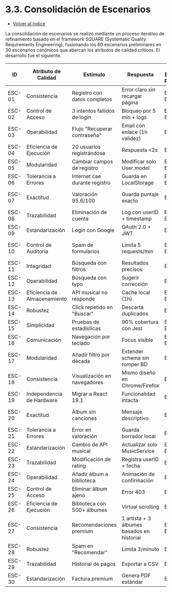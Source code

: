 # 3.3. Consolidación de Escenarios
- [Volver al índice](/3/3.md)

La consolidación de escenarios se realizó mediante un proceso iterativo de refinamiento basado en el framework SQUARE (Systematic Quality Requirements Engineering), fusionando los 60 escenarios preliminares en 30 escenarios canónicos que abarcan los atributos de calidad críticos. El desarrollo fue el siguiente.

| ID      | Atributo de Calidad       | Estímulo                              | Respuesta                                      | ID Escenario Preliminar | Sustento                     | Comentarios                     |
|---------|---------------------------|---------------------------------------|-----------------------------------------------|-------------------------|------------------------------|---------------------------------|
| ESC-01  | Consistencia              | Registro con datos completos          | Error claro sin recargar página               | ESCP-01, ESCP-07        | Validación en frontend/backend | Core del sistema               |
| ESC-02  | Control de Acceso         | 3 intentos fallidos de login          | Bloqueo por 5 min + logs                     | ESCP-02, ESCP-13        | OWASP Top 10                 | Registrar IP y timestamp       |
| ESC-03  | Operabilidad              | Flujo "Recuperar contraseña"          | Email con enlace (1h validez)                | ESCP-03                 | UX crítica                   | SMTP universitario para pruebas |
| ESC-04  | Eficiencia de Ejecución   | 20 usuarios registrándose             | Respuesta <2s                                | ESCP-04                 | Transacciones SQLite         | Pool de conexiones             |
| ESC-05  | Modularidad               | Cambiar campos de registro            | Modificar solo User.model                    | ESCP-05, ESCP-18        | Arquitectura flexible        | Centralizado en 1 archivo      |
| ESC-06  | Tolerancia a Errores      | Internet cae durante registro         | Guarda en LocalStorage                       | ESCP-06, ESCP-36        | Resiliencia offline          | Sincroniza al reconectar       |
| ESC-07  | Exactitud                 | Valoración 95.6/100                   | Guarda puntaje exacto                        | ESCP-35                 | Precisión en ratings         | Tipo DECIMAL(5,2) en BD        |
| ESC-08  | Trazabilidad              | Eliminación de cuenta                 | Log con userID + timestamp                   | ESCP-08, ESCP-37        | Cumplimiento legal           | Tabla auditoría                |
| ESC-09  | Estandarización           | Login con Google                      | OAuth 2.0 + JWT                             | ESCP-09                 | Interoperabilidad            | Librería Passport.js           |
| ESC-10  | Control de Auditoría      | Spam de formularios                   | Limita 5 requests/min                        | ESCP-10, ESCP-48        | Prevención de ataques        | Middleware de rate-limiting    |
| ESC-11  | Integridad                | Búsqueda con filtros                  | Resultados precisos                          | ESCP-21                 | Validación backend           | Índices FULLTEXT               |
| ESC-12  | Operabilidad              | Búsqueda con typo                     | Sugerir corrección                           | ESCP-22                 | Mejora UX                    | Algoritmo Levenshtein          |
| ESC-13  | Eficiencia de Almacenamiento | API musical no responde           | Cache local (1h)                             | ESCP-26, ESCP-46        | Resiliencia                  | Redis o localStorage           |
| ESC-14  | Robustez                  | Click repetido en "Buscar"            | Descarta duplicados                          | ESCP-28                 | Optimización                 | Debounce 300ms                 |
| ESC-15  | Simplicidad               | Pruebas de estadísticas              | 90% cobertura con Jest                       | ESCP-16, ESCP-39        | Calidad                      | Mockear API con MSW            |
| ESC-16  | Comunicación              | Navegación por teclado               | Focus visible                                | ESCP-17, ESCP-40        | Accesibilidad                | ARIA + tabindex                |
| ESC-17  | Modularidad               | Añadir filtro por década             | Extender schema sin romper BD                | ESCP-29                 | Evolución                    | Migraciones SQL                |
| ESC-18  | Consistencia              | Visualización en navegadores         | Mismo diseño en Chrome/Firefox               | ESCP-19                 | Cross-browser                | Testing con BrowserStack       |
| ESC-19  | Independencia de Hardware | Migrar a React 19.1                    | Funcionalidad intacta                        | ESCP-20                 | Portabilidad                 | Polyfills para compatibilidad  |
| ESC-20  | Exactitud                 | Álbum sin canciones                  | Mensaje descriptivo                          | ESCP-25                 | Validación de datos          | JOIN con tabla canciones       |
| ESC-21  | Tolerancia a Errores      | Error en valoración                  | Guarda borrador local                        | ESCP-36                 | Resiliencia                  | Cola de sincronización         |
| ESC-22  | Estandarización           | Cambio de API musical               | Actualizar solo MusicService                 | ESCP-27, ESCP-47        | Patrón Adapter               | Mock para pruebas              |
| ESC-23  | Trazabilidad              | Modificación de rating               | Registra userID + fecha                      | ESCP-37                 | Auditoría                    | Trigger en BD                  |
| ESC-24  | Operabilidad              | Añadir álbum a biblioteca           | Animación de confirmación                    | ESCP-32                 | Feedback visual              | CSS transitions                |
| ESC-25  | Control de Acceso         | Eliminar álbum ajeno                | Error 403                                    | ESCP-33                 | Seguridad                    | Middleware de permisos         |
| ESC-26  | Eficiencia de Ejecución   | Biblioteca con 500+ álbumes         | Virtual scrolling                            | ESCP-34                 | Rendimiento                  | react-window                   |
| ESC-27  | Consistencia              | Recomendaciones premium              | 1 artista + 3 álbumes basados en historial   | ESCP-41, ESCP-45        | ML básico                    | Modelo por género + rating     |
| ESC-28  | Robustez                  | Spam en "Recomendar"                | Limita 3/minuto                              | ESCP-48                 | Prevención                   | Rate limiting                  |
| ESC-29  | Trazabilidad              | Historial de pagos                  | Exportar a CSV                               | ESCP-57                 | Legalidad                    | Cumplir normativas             |
| ESC-30  | Estandarización           | Factura premium                     | Genera PDF estándar                          | ESCP-60                 | Formato universal            | Librería PDFKit                |